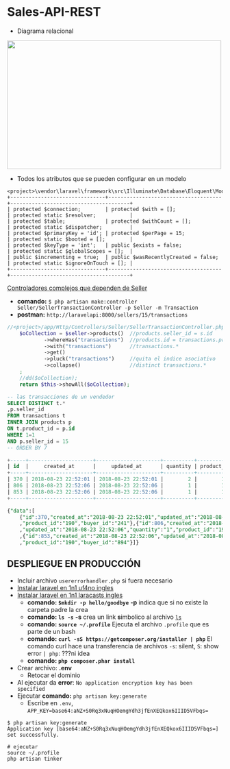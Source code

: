  # Sales-API-REST
 
- Diagrama relacional
<img src="https://trello-attachments.s3.amazonaws.com/5b014dcaf4507eacfc1b4540/5b014de4bc1b8dcc70d83031/6a3a5051307f57b023a2cd7de15dd2ca/image.png" height="300" width="500">

- Todos los atributos que se pueden configurar en un modelo
```
<project>\vendor\laravel\framework\src\Illuminate\Database\Eloquent\Model.php
+-------------------------------+-------------------------------------+---------------------------------------+
| protected $connection;        | protected $with = [];               | protected static $resolver;           |
| protected $table;             | protected $withCount = [];          | protected static $dispatcher;         |
| protected $primaryKey = 'id'; | protected $perPage = 15;            | protected static $booted = [];        |
| protected $keyType = 'int';   | public $exists = false;             | protected static $globalScopes = [];  |
| public $incrementing = true;  | public $wasRecentlyCreated = false; | protected static $ignoreOnTouch = []; |
+-------------------------------+-------------------------------------+---------------------------------------+
```
 [Controladores complejos que dependen de Seller](https://escuela.it/cursos/curso-de-desarrollo-de-api-restful-con-laravel/clase/controladores-complejos-que-dependen-de-seller)
- **comando:** `$ php artisan make:controller Seller/SellerTransactionController -p Seller -m Transaction`
- **postman:** `http://laravelapi:8000/sellers/15/transactions`
```php
//<project>/app/Http/Controllers/Seller/SellerTransactionController.php
    $oCollection = $seller->products()  //products.seller_id = s.id
            ->whereHas("transactions")  //products.id = transactions.product_id
            ->with("transactions")      //transactions.*
            ->get()
            ->pluck("transactions")     //quita el indice asociativo
            ->collapse()                //distinct transactions.*
    ;
    //dd($oCollection);
    return $this->showAll($oCollection);
```
```sql
-- las transacciones de un vendedor
SELECT DISTINCT t.*
,p.seller_id
FROM transactions t
INNER JOIN products p
ON t.product_id = p.id
WHERE 1=1
AND p.seller_id = 15
-- ORDER BY 7

+-----+---------------------+---------------------+----------+------------+----------+-----------+
| id  |     created_at      |     updated_at      | quantity | product_id | buyer_id | seller_id |
+-----+---------------------+---------------------+----------+------------+----------+-----------+
| 370 | 2018-08-23 22:52:01 | 2018-08-23 22:52:01 |        2 |        190 |      241 |        15 |
| 806 | 2018-08-23 22:52:06 | 2018-08-23 22:52:06 |        1 |        190 |     1222 |        15 |
| 853 | 2018-08-23 22:52:06 | 2018-08-23 22:52:06 |        1 |        190 |      894 |        15 |
+-----+---------------------+---------------------+----------+------------+----------+-----------+

{"data":[
    {"id":370,"created_at":"2018-08-23 22:52:01","updated_at":"2018-08-23 22:52:01","quantity":"2"
    ,"product_id":"190","buyer_id":"241"},{"id":806,"created_at":"2018-08-23 22:52:06"
    ,"updated_at":"2018-08-23 22:52:06","quantity":"1","product_id":"190","buyer_id":"1222"}
    ,{"id":853,"created_at":"2018-08-23 22:52:06","updated_at":"2018-08-23 22:52:06","quantity":"1"
    ,"product_id":"190","buyer_id":"894"}]}
```

## DESPLIEGUE EN PRODUCCIÓN
- Incluir archivo `usererrorhandler.php` si fuera necesario
- [Instalar laravel en 1n1 uf4no ingles](http://www.uf4no.com/articles/guide-to-deploy-laravel-5-app-to-shared-hosting-1and1-9)
- [Instalar laravel en 1n1 laracasts ingles](https://laracasts.com/discuss/channels/servers/install-laravel-in-1and1-servers)
    - **comando: `$mkdir -p hello/goodbye`** **-p** indica que si no existe la carpeta padre la crea
    - **comando: `ls -s`** **-s** crea un link **s**imbolico al archivo [`ls`](http://manpages.ubuntu.com/manpages/xenial/man1/ln.1.html)
    - **comando: `source ~/.profile`** Ejecuta el archivo `.profile` que es parte de un bash
    - **comando: `curl -sS https://getcomposer.org/installer | php`** El comando curl hace una transferencia de archivos `-s`: silent, `S`: show error `| php`: ???ni idea
    - **comando: `php composer.phar install`**
- Crear archivo: **.env**
    - Retocar el dominio
- Al ejecutar da **error**: `No application encryption key has been specified`
- Ejecutar **comando:** `php artisan key:generate`
    - Escribe en `.env`, `APP_KEY=base64:aNZ+S0Rq3xNuqHOemgYdh3jfEnXEQkox6IIID5VFbqs=`
```ssh
$ php artisan key:generate
Application key [base64:aNZ+S0Rq3xNuqHOemgYdh3jfEnXEQkox6IIID5VFbqs=] set successfully.
```
```ssh
# ejecutar 
source ~/.profile
php artisan tinker
```
